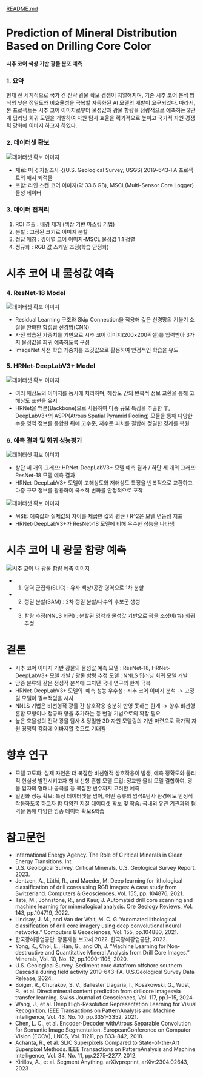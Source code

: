 [README.md](https://github.com/user-attachments/files/21564783/README.md)
# **Prediction of Mineral Distribution Based on Drilling Core Color**
**시추 코어 색상 기반 광물 분포 예측**


### 1. 요약

현재 전 세계적으로 국가 간 전략 광물 확보 경쟁이 치열해지며, 기존 시추 코어 분석 방식의 낮은 정밀도와 비효율성을 극복할 자동화된 AI 모델의 개발이 요구되었다. 따라서, 본 프로젝트는 시추 코어 이미지로부터 물성값과 광물 함량을 정량적으로 예측하는 2단계 딥러닝 회귀 모델을 개발하여 자원 탐사 효율을 획기적으로 높이고 국가적 자원 경쟁력 강화에 이바지 하고자 하였다.


### 2. 데이터셋 확보

![데이터셋 확보 이미지](https://github.com/JungJiSung377/-ACK2025_Mineral_distribution_prediction/blob/main/image.png)

  * 재료: 미국 지질조사국(U.S. Geological Survey, USGS) 2019-643-FA 프로젝트의 해저 퇴적물
  * 포함: 라인 스캔 코어 이미지(약 33.6 GB), MSCL(Multi-Sensor Core Logger) 물성 데이터


### 3. 데이터 전처리

1) ROI 추출 : 배경 제거 (색상 기반 마스킹 기법)
2) 분할 : 고정된 크기로 이미지 분할
3) 정답 매칭 : 깊이별 코어 이미지-MSCL 물성값 1:1 정렬
4) 정규화 : RGB 값 스케일 조정(학습 안정화)


# 시추 코어 내 물성값 예측


### 4. ResNet-18 Model

![데이터셋 확보 이미지](https://github.com/JungJiSung377/-ACK2025_Mineral_distribution_prediction/blob/main/image.png)

 * Residual Learning 구조와 Skip Connection을 적용해 깊은 신경망의 기울기 소실을 완화한 합성곱 신경망(CNN)
 * 사전 학습된 가중치를 기반으로 시추 코어 이미지(200×200픽셀)를 입력받아 3가지 물성값을 회귀 예측하도록 구성
 * ImageNet 사전 학습 가중치를 초깃값으로 활용하여 안정적인 학습을 유도


### 5. HRNet-DeepLabV3+ Model

![데이터셋 확보 이미지](https://github.com/JungJiSung377/-ACK2025_Mineral_distribution_prediction/blob/main/image.png)

 * 여러 해상도의 이미지를 동시에 처리하며, 해상도 간의 반복적 정보 교환을 통해 고해상도 표현을 유지
 * HRNet을 백본(Backbone)으로 사용하여 다중 규모 특징을 추출한 후, DeepLabV3+의 ASPP(Atrous Spatial Pyramid Pooling) 모듈을 통해 다양한 수용 영역 정보를 통합한 뒤에 고수준, 저수준 피처를 결합해 정밀한 경계를 복원


### 6. 예측 결과 및 회귀 성능평가

![데이터셋 확보 이미지](https://github.com/JungJiSung377/-ACK2025_Mineral_distribution_prediction/blob/main/image.png)

 * 상단 세 개의 그래프: HRNet-DeepLabV3+ 모델 예측 결과 / 하단 세 개의 그래프: ResNet-18 모델 예측 결과
 * HRNet-DeepLabV3+ 모델이 고해상도와 저해상도 특징을 반복적으로 교환하고 다중 규모 정보를 활용하여 국소적 변화를 안정적으로 포착

![데이터셋 확보 이미지](https://github.com/JungJiSung377/-ACK2025_Mineral_distribution_prediction/blob/main/image.png)

 * MSE: 예측값과 실제값의 차이를 제곱한 값의 평균 / R^2은 모델 변동성 지표
 * HRNet-DeepLabV3+가 ResNet-18 모델에 비해 우수한 성능을 나타냄


# 시추 코어 내 광물 함량 예측

![시추 코어 내 광물 함량 예측 이미지](https://github.com/JungJiSung377/-ACK2025_Mineral_distribution_prediction/blob/main/image.png)

 * 1) 영역 군집화(SLIC) : 유사 색상/공간 영역으로 1차 분할
 * 2) 정밀 분할(SAM) : 2차 정밀 분할/다수의 후보군 생성
 * 3) 함량 추정(NNLS 회귀) : 분할된 영역과 물성값 기반으로 광물 조성비(%) 회귀 추정


# 결론

 * 시추 코어 이미지 기반 광물의 물성값 예측 모델 : ResNet-18, HRNet-DeepLabV3+ 모델 개발 / 광물 함량 추정 모델 : NNLS 딥러닝 회귀 모델 개발
 * 암종 분류와 같은 정성적 분석에 그치던 국내 연구의 한계 극복
 * HRNet-DeepLabV3+ 모델의  예측 성능 우수성 : 시추 코어 이미지 분석 -> 고정밀 모델이 필수적임을 시사
 * NNLS 기법은 비선형적 광물 간 상호작용 충분히 반영 못하는 한계 -> 향후 비선형 혼합 모형이나 정규화 항을 추가하는 등 변형 기법으로의 확장 필요
 * 높은 효율성의 전략 광물 탐사 & 정밀한 3D 자원 모델링의 기반 마련으로 국가적 자원 경쟁력 강화에 이바지할 것으로 기대됨


# 향후 연구

 * 모델 고도화: 실제 자연은 더 복잡한 비선형적 상호작용이 발생, 예측 정확도와 물리적 현실성 발전시키고자 함
비선형 혼합 모델 도입: 정교한 물리 모델 결합하여, 광물 입자의 형태나 공극률 등 복잡한 변수까지 고려한 예측
 * 일반화 성능 확보: 특정 데이터셋을 넘어, 어떤 종류의 암석&탐사 환경에도 안정적 작동하도록 하고자 함
다양한 지질 데이터셋 확보 및 학습: 국내외 유관 기관과의 협력을 통해 다양한 암종 데이터 확보&학습


# 참고문헌

* International Energy Agency. The Role of C ritical Minerals in Clean Energy Transitions. Int
* U.S. Geological Survey. Critical Minerals. U.S. Geological Survey Report, 2023.
* Jentzen, A., Lüthi, R., and Maeder, M. Deep learning for lithological classification of drill cores using RGB images: A case study from Switzerland. Computers & Geosciences, Vol. 155, pp. 104876, 2021.
* Tate, M., Johnstone, R., and Kaur, J. Automated drill core scanning and machine learning for mineralogical analysis. Ore Geology Reviews, Vol. 143, pp.104719, 2022.
* Lindsay, J. M., and Van der Walt, M. C. G.“Automated lithological classification of drill core imagery using deep convolutional neural networks.” Computers & Geosciences, Vol. 155, pp.104880, 2021.
* 한국광해광업공단. 광물자원 보고서 2022. 한국광해광업공단, 2022.
* Yong, K., Choi, E., Han, G., and Oh, J. “Machine Learning for Non-destructive and Quantitative Mineral Analysis from Drill Core Images.” Minerals, Vol. 10, No. 12, pp.1090-1105, 2020.
* U.S. Geological Survey. Sediment core datafrom offshore southern Cascadia during field activity 2019-643-FA. U.S.Geological Survey Data Release, 2024.
* Boiger, R., Churakov, S. V., Ballester Llagaria, I., Kosakowski, G., Wüst, R., et al. Direct mineral content prediction from drillcore imagesvia transfer learning. Swiss Journal of Geosciences, Vol. 117, pp.1–15, 2024.
* Wang, J., et al. Deep High-Resolution Representation Learning for Visual Recognition. IEEE Transactions on PatternAnalysis and Machine Intelligence, Vol. 43, No. 10, pp.3351–3352, 2021.
* Chen, L. C., et al. Encoder-Decoder withAtrous Separable Convolution for Semantic Image Segmentation. EuropeanConference on Computer Vision (ECCV), LNCS, Vol. 11211, pp.833–842, 2018.
* Achanta, R., et al. SLIC Superpixels Compared to State-of-the-Art Superpixel Methods. IEEE Transactions on PatternAnalysis and Machine Intelligence, Vol. 34, No. 11, pp.2275–2277, 2012.
* Kirillov, A., et al. Segment Anything. arXivpreprint, arXiv:2304.02643, 2023
